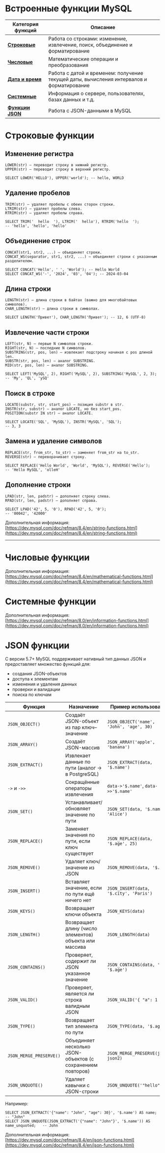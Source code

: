 # Встроенные функции MySQL

| Категория функций                                                     | Описание                                                                                  |
|-----------------------------------------------------------------------|-------------------------------------------------------------------------------------------|
| [**Строковые**](#строковые-функции)                                   | Работа со строками: изменение, извлечение, поиск, объединение и форматирование            |
| [**Числовые**](#числовые-функции)                                     | Математические операции и преобразования                                                  |
| [**Дата и время**](../03__DATATYPE/theory_04__date_time_fucntions.md) | Работа с датой и временем: получение текущей даты, вычисления интервалов и форматирование |
| [**Системные**](#системные-функции)                                   | Информация о сервере, пользователях, базах данных и т.д.                                  |
| [**Функции JSON**](#json-функции)                                     | Работа с JSON-данными в MySQL                                                             |

# Строковые функции

## Изменение регистра

    LOWER(str) – переводит строку в нижний регистр.
    UPPER(str) – переводит строку в верхний регистр.

```
SELECT LOWER('HELLO'), UPPER('world'); -- hello, WORLD
```

## Удаление пробелов

    TRIM(str) – удаляет пробелы с обеих сторон строки.
    LTRIM(str) – удаляет пробелы слева.
    RTRIM(str) – удаляет пробелы справа.

```
SELECT TRIM('  hello  '), LTRIM('  hello'), RTRIM('hello  ');
-- 'hello', 'hello', 'hello'
```

## Объединение строк

    CONCAT(str1, str2, ...) – объединяет строки.
    CONCAT_WS(separator, str1, str2, ...) – объединяет строки с указанным разделителем.

```
SELECT CONCAT('Hello', ' ', 'World'); -- Hello World
SELECT CONCAT_WS('-', '2024', '03', '04'); -- 2024-03-04
```

## Длина строки

    LENGTH(str) – длина строки в байтах (важно для многобайтовых символов).
    CHAR_LENGTH(str) – длина строки в символах.

```
SELECT LENGTH('Привет'), CHAR_LENGTH('Привет'); -- 12, 6 (UTF-8)
```

## Извлечение части строки

    LEFT(str, N) – первые N символов строки.
    RIGHT(str, N) – последние N символов.
    SUBSTRING(str, pos, len) – извлекает подстроку начиная с pos длиной len.
    SUBSTR(str, pos, len) – аналог SUBSTRING.
    MID(str, pos, len) – аналог SUBSTRING.

```
SELECT LEFT('MySQL', 2), RIGHT('MySQL', 2), SUBSTRING('MySQL', 2, 3);
-- 'My', 'QL', 'ySQ'
```

## Поиск в строке

    LOCATE(substr, str, start_pos) – позиция substr в str.
    INSTR(str, substr) – аналог LOCATE, но без start_pos.
    POSITION(substr IN str) – аналог LOCATE.

```
SELECT LOCATE('SQL', 'MySQL'), INSTR('MySQL', 'SQL');
-- 3, 3
```

## Замена и удаление символов

    REPLACE(str, from_str, to_str) – заменяет from_str на to_str.
    REVERSE(str) – переворачивает строку.

```
SELECT REPLACE('Hello World', 'World', 'MySQL'), REVERSE('Hello');
-- 'Hello MySQL', 'olleH'
```

## Дополнение строки

    LPAD(str, len, padstr) – дополняет строку слева.
    RPAD(str, len, padstr) – дополняет справа.

```
SELECT LPAD('42', 5, '0'), RPAD('42', 5, '0');
-- '00042', '42000'
```
Дополнительная информация: [https://dev.mysql.com/doc/refman/8.4/en/string-functions.html](https://dev.mysql.com/doc/refman/8.4/en/string-functions.html)

***

# Числовые функции
Дополнительная информация: [https://dev.mysql.com/doc/refman/8.4/en/mathematical-functions.html](https://dev.mysql.com/doc/refman/8.4/en/mathematical-functions.html)



# Системные функции
Дополнительная информация: [https://dev.mysql.com/doc/refman/8.0/en/information-functions.html](https://dev.mysql.com/doc/refman/8.0/en/information-functions.html)



# JSON функции

С версии 5.7+ MySQL поддерживает нативный тип данных JSON и предоставляет множество функций для:
- создания JSON-объектов
- доступа к элементам
- изменения и удаления данных
- проверки и валидации
- поиска по ключам

| Функция                  | Назначение                                                         | Пример использования                              |
|--------------------------|--------------------------------------------------------------------|----------------------------------------------------|
| `JSON_OBJECT()`          | Создаёт JSON-объект из пар ключ–значение                          | `JSON_OBJECT('name', 'John', 'age', 30)`           |
| `JSON_ARRAY()`           | Создаёт JSON-массив                                               | `JSON_ARRAY('apple', 'banana')`                    |
| `JSON_EXTRACT()`         | Извлекает данные по пути (аналог -> в PostgreSQL)                 | `JSON_EXTRACT(data, '$.name')`                     |
| `->` и `->>`             | Сокращённые операторы извлечения                                  | `data->'$.name'`, `data->>'$.name'`                |
| `JSON_SET()`             | Устанавливает/обновляет значение по пути                          | `JSON_SET(data, '$.name', 'Alice')`                |
| `JSON_REPLACE()`         | Заменяет значения по пути, если ключ существует                   | `JSON_REPLACE(data, '$.age', 25)`                  |
| `JSON_REMOVE()`          | Удаляет ключ/значение из JSON                                      | `JSON_REMOVE(data, '$.age')`                       |
| `JSON_INSERT()`          | Вставляет значение, если по пути ещё ничего нет                   | `JSON_INSERT(data, '$.city', 'Paris')`             |
| `JSON_KEYS()`            | Возвращает ключи объекта                                          | `JSON_KEYS(data)`                                  |
| `JSON_LENGTH()`          | Возвращает длину (число элементов) объекта или массива            | `JSON_LENGTH(data)`                                |
| `JSON_CONTAINS()`        | Проверяет, содержит ли JSON указанное значение                    | `JSON_CONTAINS(data, '30', '$.age')`               |
| `JSON_VALID()`           | Проверяет, является ли строка валидным JSON                       | `JSON_VALID('{ "a": 1 }')`                         |
| `JSON_TYPE()`            | Возвращает тип элемента по пути                                   | `JSON_TYPE(data, '$.age')`                         |
| `JSON_MERGE_PRESERVE()`  | Объединяет несколько JSON-объектов (с сохранением повторов)       | `JSON_MERGE_PRESERVE(json1, json2)`                |
| `JSON_UNQUOTE()`         | Удаляет кавычки с JSON-строки                                     | `JSON_UNQUOTE('"hello"')`                          |


Например:
```
SELECT JSON_EXTRACT('{"name": "John", "age": 30}', '$.name') AS name;               -- "John"
SELECT JSON_UNQUOTE(JSON_EXTRACT('{"name": "John"}', '$.name')) AS name_unquoted;   -- John

```

Дополнительная информация: [https://dev.mysql.com/doc/refman/8.4/en/json-functions.html](https://dev.mysql.com/doc/refman/8.4/en/json-functions.html)